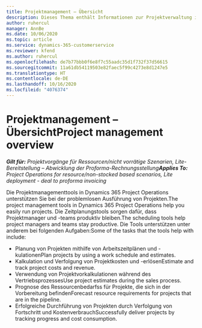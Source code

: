 ```yaml
---
title: Projektmanagement – Übersicht
description: Dieses Thema enthält Informationen zur Projektverwaltung in Dynamics 365 Project Operations.
author: ruhercul
manager: AnnBe
ms.date: 10/06/2020
ms.topic: article
ms.service: dynamics-365-customerservice
ms.reviewer: kfend
ms.author: ruhercul
ms.openlocfilehash: de7b77bbb0f6e8f7c55aadc35d1f732f37d56615
ms.sourcegitcommit: 11a61db54119503e82faec5f99c4273e8d1247e5
ms.translationtype: HT
ms.contentlocale: de-DE
ms.lasthandoff: 10/16/2020
ms.locfileid: "4076374"
---
```

# <a name="project-management-overview"></a><span data-ttu-id="864a3-103">Projektmanagement – Übersicht</span><span class="sxs-lookup"><span data-stu-id="864a3-103">Project management overview</span></span>

<span data-ttu-id="864a3-104">_**Gilt für:** Projektvorgänge für Ressourcen/nicht vorrätige Szenarien, Lite-Bereitstellung – Abwicklung der Proforma-Rechnungsstellung_</span><span class="sxs-lookup"><span data-stu-id="864a3-104">_**Applies To:** Project Operations for resource/non-stocked based scenarios, Lite deployment - deal to proforma invoicing_</span></span>

<span data-ttu-id="864a3-105">Die Projektmanagementtools in Dynamics 365 Project Operations unterstützen Sie bei der problemlosen Ausführung von Projekten.</span><span class="sxs-lookup"><span data-stu-id="864a3-105">The project management tools in Dynamics 365 Project Operations help you easily run projects.</span></span> <span data-ttu-id="864a3-106">Die Zeitplanungstools sorgen dafür, dass Projektmanager und -teams produktiv bleiben.</span><span class="sxs-lookup"><span data-stu-id="864a3-106">The scheduling tools help project managers and teams stay productive.</span></span> <span data-ttu-id="864a3-107">Die Tools unterstützen unter anderem bei folgenden Aufgaben:</span><span class="sxs-lookup"><span data-stu-id="864a3-107">Some of the tasks that the tools help with include:</span></span>

- <span data-ttu-id="864a3-108">Planung von Projekten mithilfe von Arbeitszeitplänen und -kulationen</span><span class="sxs-lookup"><span data-stu-id="864a3-108">Plan projects by using a work schedule and estimates.</span></span>
- <span data-ttu-id="864a3-109">Kalkulation und Verfolgung von Projektkosten und -erlösen</span><span class="sxs-lookup"><span data-stu-id="864a3-109">Estimate and track project costs and revenue.</span></span>
- <span data-ttu-id="864a3-110">Verwendung von Projektvorkalkulationen während des Vertriebsprozesses</span><span class="sxs-lookup"><span data-stu-id="864a3-110">Use project estimates during the sales process.</span></span>
- <span data-ttu-id="864a3-111">Prognose des Ressourcenbedarfss für Projekte, die sich in der Vorbereitung befinden</span><span class="sxs-lookup"><span data-stu-id="864a3-111">Forecast resource requirements for projects that are in the pipeline.</span></span>
- <span data-ttu-id="864a3-112">Erfolgreiche Durchführung von Projekten durch Verfolgung von Fortschritt und Kostenverbrauch</span><span class="sxs-lookup"><span data-stu-id="864a3-112">Successfully deliver projects by tracking progress and cost consumption.</span></span>
